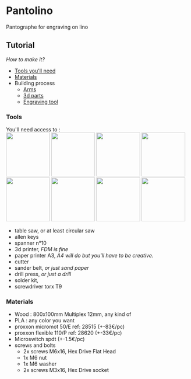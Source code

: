 # Pantolino
Pantographe for engraving on lino
## Tutorial
*How to make it?*

- [Tools you'll need](#tools)
- [Materials](#mat)
- Building process
  - [Arms](/03BXL/pantolino-tuto-arms.md)
  - [3d parts](/03BXL/pantolino-tuto-3d.md)
  - [Engraving tool](/03BXL/pantolino-tuto-tool.md)



### Tools
You'll need access to :  
<img src="https://user-images.githubusercontent.com/12049360/30107419-009d19a0-92ff-11e7-882b-a74c00e651f5.png" height="120"></img> <img src="https://user-images.githubusercontent.com/12049360/30107333-b748dc9e-92fe-11e7-82d6-d22c34b4dfdd.png" height="120"></img> <img src="https://user-images.githubusercontent.com/12049360/30107576-785f23f2-92ff-11e7-9269-c169eb60c5e9.png" height="120"></img> <img src="https://user-images.githubusercontent.com/12049360/30107924-96967ba8-9300-11e7-9472-1e6d74e82ead.png" height="120"></img> <img src="https://user-images.githubusercontent.com/12049360/30108100-46382552-9301-11e7-8c3a-44a3ad884c9a.png" height="120"></img> <img src="https://user-images.githubusercontent.com/12049360/30108088-31f16284-9301-11e7-942a-5d5ea8d411cc.png" height="120"></img> <img src="https://user-images.githubusercontent.com/12049360/30108162-8a0472cc-9301-11e7-8585-e063e4eca09d.png" height="120"></img> <img src="https://user-images.githubusercontent.com/12049360/30111943-eb94a1d4-930f-11e7-94d7-00988aa820c8.png" height="120"></img>

- table saw, or at least circular saw  
- allen keys  
- spanner n°10
- 3d printer, *FDM is fine*
- paper printer A3, *A4 will do but you'll have to be creative.*
- cutter
- sander belt, *or just sand paper*
- drill press, *or just a drill*
- solder kit,
- screwdriver torx T9

<a name="mat"/>

### Materials

- Wood : 800x100mm Multiplex 12mm, any kind of
- PLA : any color you want
- proxxon micromot 50/E ref: 28515 (+-83€/pc)
- proxxon flexible 110/P ref: 28620 (+-33€/pc)
- Microswitch spdt (+-1.5€/pc)
- screws and bolts
  - 2x screws M6x16, Hex Drive Flat Head
  - 1x M6 nut
  - 1x M6 washer
  - 2x screws M3x16, Hex Drive socket
